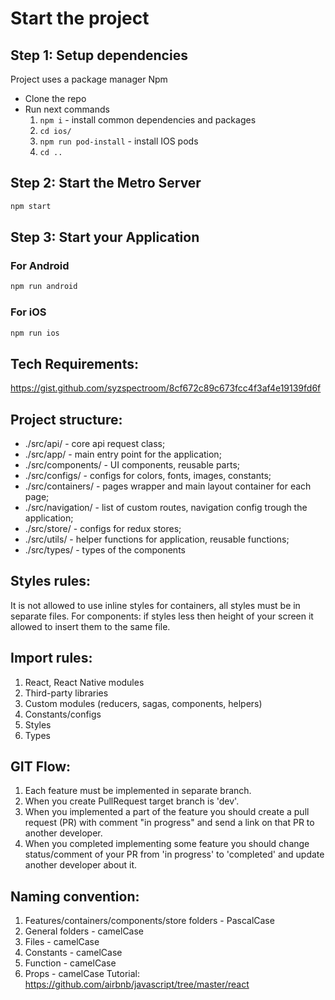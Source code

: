 # Start the project

## Step 1: Setup dependencies

Project uses a package manager Npm

- Clone the repo
- Run next commands
  1.  `npm i` - install common dependencies and packages
  2.  `cd ios/`
  3.  `npm run pod-install` - install IOS pods
  4.  `cd ..`

## Step 2: Start the Metro Server

```bash
npm start
```

## Step 3: Start your Application

### For Android

```bash
npm run android
```

### For iOS

```bash
npm run ios
```

## Tech Requirements:

https://gist.github.com/syzspectroom/8cf672c89c673fcc4f3af4e19139fd6f

## Project structure:

- ./src/api/ - core api request class;
- ./src/app/ - main entry point for the application;
- ./src/components/ - UI components, reusable parts;
- ./src/configs/ - configs for colors, fonts, images, constants;
- ./src/containers/ - pages wrapper and main layout container for each page;
- ./src/navigation/ - list of custom routes, navigation config trough the application;
- ./src/store/ - configs for redux stores;
- ./src/utils/ - helper functions for application, reusable functions;
- ./src/types/ - types of the components

## Styles rules:

It is not allowed to use inline styles for containers, all styles must be in separate files.
For components: if styles less then height of your screen it allowed to insert them to the same file.

## Import rules:

1. React, React Native modules
2. Third-party libraries
3. Custom modules (reducers, sagas, components, helpers)
4. Constants/configs
5. Styles
6. Types

## GIT Flow:

1. Each feature must be implemented in separate branch.
2. When you create PullRequest target branch is 'dev'.
3. When you implemented a part of the feature you should create a pull request (PR) with comment "in progress" and send a link
   on that PR to another developer.
4. When you completed implementing some feature you should change status/comment of your PR from 'in progress' to 'completed'
   and update another developer about it.

## Naming convention:

1. Features/containers/components/store folders - PascalCase
2. General folders - camelCase
3. Files - camelCase
4. Constants - camelCase
5. Function - camelCase
6. Props - camelCase
   Tutorial: https://github.com/airbnb/javascript/tree/master/react
